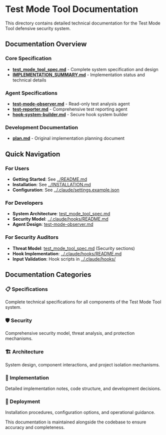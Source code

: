 # Test Mode Tool Documentation

This directory contains detailed technical documentation for the Test Mode Tool defensive security system.

## Documentation Overview

### Core Specification
- **[test_mode_tool_spec.md](test_mode_tool_spec.md)** - Complete system specification and design
- **[IMPLEMENTATION_SUMMARY.md](IMPLEMENTATION_SUMMARY.md)** - Implementation status and technical details

### Agent Specifications  
- **[test-mode-observer.md](test-mode-observer.md)** - Read-only test analysis agent
- **[test-reporter.md](test-reporter.md)** - Comprehensive test reporting agent
- **[hook-system-builder.md](hook-system-builder.md)** - Secure hook system builder

### Development Documentation
- **[plan.md](plan.md)** - Original implementation planning document

## Quick Navigation

### For Users
- **Getting Started**: See [../README.md](../README.md)
- **Installation**: See [../INSTALLATION.md](../INSTALLATION.md)
- **Configuration**: See [../.claude/settings.example.json](../.claude/settings.example.json)

### For Developers
- **System Architecture**: [test_mode_tool_spec.md](test_mode_tool_spec.md)
- **Security Model**: [../.claude/hooks/README.md](../.claude/hooks/README.md)  
- **Agent Design**: [test-mode-observer.md](test-mode-observer.md)

### For Security Auditors
- **Threat Model**: [test_mode_tool_spec.md](test_mode_tool_spec.md) (Security sections)
- **Hook Implementation**: [../.claude/hooks/README.md](../.claude/hooks/README.md)
- **Input Validation**: Hook scripts in [../.claude/hooks/](../.claude/hooks/)

## Documentation Categories

### 📋 Specifications
Complete technical specifications for all components of the Test Mode Tool system.

### 🛡️ Security
Comprehensive security model, threat analysis, and protection mechanisms.

### 🏗️ Architecture  
System design, component interactions, and project isolation mechanisms.

### 🔧 Implementation
Detailed implementation notes, code structure, and development decisions.

### 🚀 Deployment
Installation procedures, configuration options, and operational guidance.

This documentation is maintained alongside the codebase to ensure accuracy and completeness.